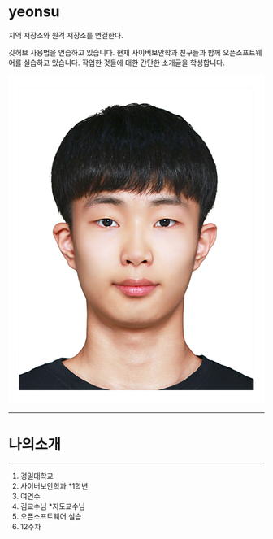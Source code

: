 # yeonsu
지역 저장소와 원격 저장소를 연결한다.

깃허브 사용법을 연습하고 있습니다.
현재 사이버보안학과 친구들과 함께 오픈소프트웨어를 실습하고 있습니다.
작업한 것들에 대한 간단한 소개글을 학성합니다.

![얼굴](./image/yeonsu.jpg)
***
#  나의소개
***
1. 경일대학교
2. 사이버보안학과
  *1학년
3. 여연수
4. 김교수님
  *지도교수님
5. 오픈소프트웨어 실습
6. 12주차
